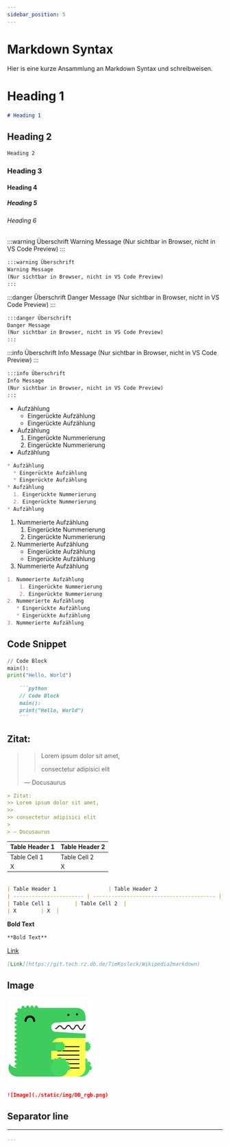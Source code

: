 ```yaml
---
sidebar_position: 5
---
```


# Markdown Syntax

Hier is eine kurze Ansammlung an Markdown Syntax und schreibweisen.

# Heading 1
```markdown
# Heading 1
```

## Heading 2
```markdown
Heading 2
```

### Heading 3
#### Heading 4
##### Heading 5
###### Heading 6

:::warning Überschrift
Warning Message 
(Nur sichtbar in Browser, nicht in VS Code Preview)
:::
```markdown
:::warning Überschrift
Warning Message 
(Nur sichtbar in Browser, nicht in VS Code Preview)
:::
```

:::danger Überschrift
Danger Message 
(Nur sichtbar in Browser, nicht in VS Code Preview)
:::

```markdown
:::danger Überschrift
Danger Message
(Nur sichtbar in Browser, nicht in VS Code Preview)
:::
```

:::info Überschrift
Info Message
(Nur sichtbar in Browser, nicht in VS Code Preview)
:::

```markdown
:::info Überschrift
Info Message
(Nur sichtbar in Browser, nicht in VS Code Preview)
:::
```

* Aufzählung
  * Eingerückte Aufzählung
  * Eingerückte Aufzählung
* Aufzählung
  1. Eingerückte Nummerierung
  2. Eingerückte Nummerierung
* Aufzählung

```markdown
* Aufzählung
  * Eingerückte Aufzählung
  * Eingerückte Aufzählung
* Aufzählung
  1. Eingerückte Nummerierung
  2. Eingerückte Nummerierung
* Aufzählung
```

1. Nummerierte Aufzählung
    1. Eingerückte Nummerierung
    2. Eingerückte Nummerierung
2. Nummerierte Aufzählung
   * Eingerückte Aufzählung
   * Eingerückte Aufzählung
3. Nummerierte Aufzählung

```markdown
1. Nummerierte Aufzählung
    1. Eingerückte Nummerierung
    2. Eingerückte Nummerierung
2. Nummerierte Aufzählung
   * Eingerückte Aufzählung
   * Eingerückte Aufzählung
3. Nummerierte Aufzählung
```

## Code Snippet

```python
// Code Block
main():
print("Hello, World")
```

```markdown
    ```python
    // Code Block
    main():
    print("Hello, World")
    ```
```


## Zitat:
>> Lorem ipsum dolor sit amet,
>>
>> consectetur adipisici elit
>
> — Docusaurus

```markdown
> Zitat:
>> Lorem ipsum dolor sit amet,
>>
>> consectetur adipisici elit
>
> — Docusaurus
```

| Table Header 1                 | Table Header 2                              |
| ----------------------- | ---------------------------------------- |
| Table Cell 1        | Table Cell 2  |
| X        | X  |

```markdown

| Table Header 1                 | Table Header 2                              |
| ----------------------- | ---------------------------------------- |
| Table Cell 1        | Table Cell 2  |
| X        | X  |

```

**Bold Text**

```markdown
**Bold Text**
```

[Link](https://git.tech.rz.db.de/TimKosleck/Wikipedia2markdown)

```markdown
[Link](https://git.tech.rz.db.de/TimKosleck/Wikipedia2markdown)
```

## Image

![Image](../../static/img/docusaurus.png)

```markdown
![Image](./static/img/DB_rgb.png)
```

## Separator line

---

```markdown
---
```
